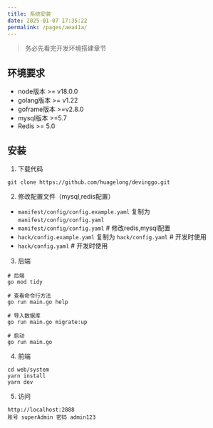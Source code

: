 ```yaml
---
title: 系统安装
date: 2025-01-07 17:35:22
permalink: /pages/aea41a/
---
```

> 务必先看完开发环境搭建章节

## 环境要求

- node版本 >= v18.0.0
- golang版本 >= v1.22
- goframe版本 >=v2.8.0
- mysql版本 >=5.7
- Redis >= 5.0

## 安装

1. 下载代码

```
git clone https://github.com/huagelong/devinggo.git
```

2. 修改配置文件（mysql,redis配置）

- `manifest/config/config.example.yaml` 复制为 `manifest/config/config.yaml`
- `manifest/config/config.yaml` # 修改redis,mysql配置
- `hack/config.example.yaml` 复制为 `hack/config.yaml` # 开发时使用
- `hack/config.yaml` # 开发时使用

3. 后端

```
# 后端
go mod tidy

# 查看命令行方法
go run main.go help

# 导入数据库
go run main.go migrate:up

# 启动
go run main.go

```

4. 前端

```
cd web/system
yarn install
yarn dev
```

5. 访问

```
http://localhost:2888
账号 superAdmin 密码 admin123
```
